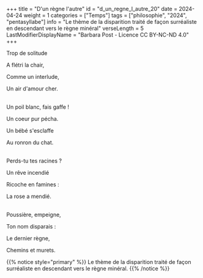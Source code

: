 +++
title = "D'un règne l'autre"
id = "d_un_regne_l_autre_20"
date = 2024-04-24
weight = 1
categories = ["Temps"]
tags = ["philosophie", "2024", "pentasyllabe"]
info = "Le thème de la disparition traité de façon surréaliste en descendant vers le règne minéral"
verseLength = 5
LastModifierDisplayName = "Barbara Post - Licence CC BY-NC-ND 4.0"
+++

Trop de solitude

A flétri la chair,

Comme un interlude,

Un air d'amour cher.

 \
Un poil blanc, fais gaffe !

Un coeur pur pécha.

Un bébé s'esclaffe

Au ronron du chat.

 \
Perds-tu tes racines ?

Un rêve incendié

Ricoche en famines :

La rose a mendié.

 \
Poussière, empeigne,

Ton nom disparais :

Le dernier règne,

Chemins et murets.

{{% notice style="primary" %}}
Le thème de la disparition traité de façon surréaliste en descendant vers le règne minéral.
{{% /notice %}}
